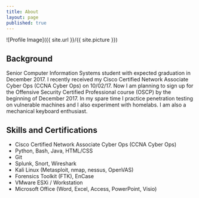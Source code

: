 ```yaml
---
title: About
layout: page
published: true
---
```

![Profile Image]({{ site.url }}/{{ site.picture }})

## Background

<p>Senior Computer Information Systems student with expected graduation in December 2017.  I recently received my Cisco Certified Network Associate Cyber Ops (CCNA Cyber Ops) on 10/02/17.  Now I am planning to sign up for the Offensive Security Certified Professional course (OSCP) by the beginning of December 2017.  In my spare time I practice penetration testing on vulnerable machines and I also experiment with homelabs.  I am also a mechanical keyboard enthusiast.</p>


<h2>Skills and Certifications</h2>

<ul class="skill-list">
	<li>Cisco Certified Network Associate Cyber Ops (CCNA Cyber Ops)</li>
  	<li>Python, Bash, Java, HTML/CSS</li>
  	<li>Git</li>
	<li>Splunk, Snort, Wireshark</li>
	<li>Kali Linux (Metasploit, nmap, nessus, OpenVAS)</li>
	<li>Forensics Toolkit (FTK), EnCase</li>
	<li>VMware ESXi / Workstation</li>
	<li>Microsoft Office (Word, Excel, Access, PowerPoint, Visio)</li>
</ul>

